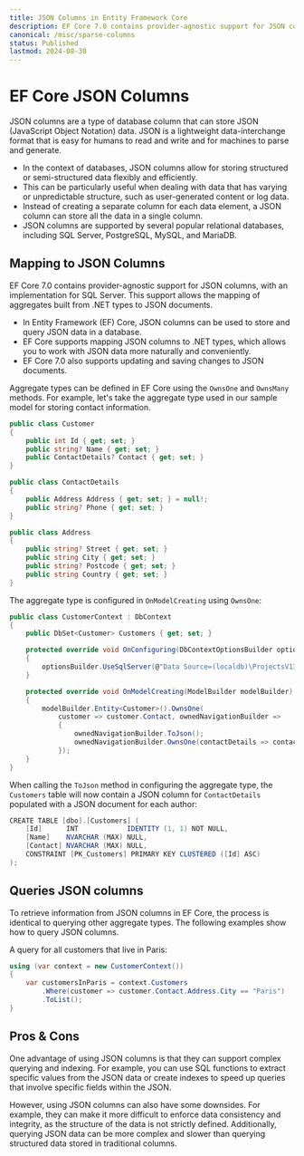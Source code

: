 ```yaml
---
title: JSON Columns in Entity Framework Core
description: EF Core 7.0 contains provider-agnostic support for JSON columns, with an implementation for SQL Server. This support allows the mapping of aggregates built from .NET types to JSON documents. 
canonical: /misc/sparse-columns
status: Published
lastmod: 2024-08-30
---
```


# EF Core JSON Columns

JSON columns are a type of database column that can store JSON (JavaScript Object Notation) data. JSON is a lightweight data-interchange format that is easy for humans to read and write and for machines to parse and generate.

 - In the context of databases, JSON columns allow for storing structured or semi-structured data flexibly and efficiently. 
 - This can be particularly useful when dealing with data that has varying or unpredictable structure, such as user-generated content or log data. 
 - Instead of creating a separate column for each data element, a JSON column can store all the data in a single column.
 - JSON columns are supported by several popular relational databases, including SQL Server, PostgreSQL, MySQL, and MariaDB. 

## Mapping to JSON Columns

EF Core 7.0 contains provider-agnostic support for JSON columns, with an implementation for SQL Server. This support allows the mapping of aggregates built from .NET types to JSON documents. 

 - In Entity Framework (EF) Core, JSON columns can be used to store and query JSON data in a database. 
 - EF Core supports mapping JSON columns to .NET types, which allows you to work with JSON data more naturally and conveniently.
 - EF Core 7.0 also supports updating and saving changes to JSON documents.

Aggregate types can be defined in EF Core using the `OwnsOne` and `OwnsMany` methods. For example, let's take the aggregate type used in our sample model for storing contact information.

```csharp
public class Customer
{
    public int Id { get; set; }
    public string? Name { get; set; }
    public ContactDetails? Contact { get; set; }
}

public class ContactDetails
{
    public Address Address { get; set; } = null!;
    public string? Phone { get; set; }
}

public class Address
{
    public string? Street { get; set; }
    public string City { get; set; }
    public string? Postcode { get; set; }
    public string Country { get; set; }
}
```

The aggregate type is configured in `OnModelCreating` using `OwnsOne`:

```csharp
public class CustomerContext : DbContext
{
    public DbSet<Customer> Customers { get; set; }

    protected override void OnConfiguring(DbContextOptionsBuilder optionsBuilder)
    {
        optionsBuilder.UseSqlServer(@"Data Source=(localdb)\ProjectsV13;Initial Catalog=EmployeesDb;");
    }

    protected override void OnModelCreating(ModelBuilder modelBuilder)
    {
        modelBuilder.Entity<Customer>().OwnsOne(
            customer => customer.Contact, ownedNavigationBuilder =>
            {
                ownedNavigationBuilder.ToJson();
                ownedNavigationBuilder.OwnsOne(contactDetails => contactDetails.Address);
            });
    }
}
```

When calling the `ToJson` method in configuring the aggregate type, the `Customers` table will now contain a JSON column for `ContactDetails` populated with a JSON document for each author:

```csharp
CREATE TABLE [dbo].[Customers] (
    [Id]      INT            IDENTITY (1, 1) NOT NULL,
    [Name]    NVARCHAR (MAX) NULL,
    [Contact] NVARCHAR (MAX) NULL,
    CONSTRAINT [PK_Customers] PRIMARY KEY CLUSTERED ([Id] ASC)
);
```

## Queries JSON columns

To retrieve information from JSON columns in EF Core, the process is identical to querying other aggregate types. The following examples show how to query JSON columns.

A query for all customers that live in Paris:

```csharp
using (var context = new CustomerContext())
{
    var customersInParis = context.Customers
        .Where(customer => customer.Contact.Address.City == "Paris")
        .ToList();
}
```

## Pros & Cons

One advantage of using JSON columns is that they can support complex querying and indexing. For example, you can use SQL functions to extract specific values from the JSON data or create indexes to speed up queries that involve specific fields within the JSON.

However, using JSON columns can also have some downsides. For example, they can make it more difficult to enforce data consistency and integrity, as the structure of the data is not strictly defined. Additionally, querying JSON data can be more complex and slower than querying structured data stored in traditional columns.
